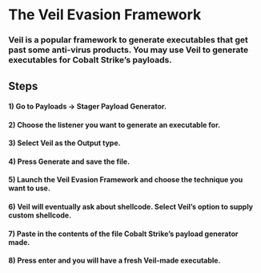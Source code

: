 # The Veil Evasion Framework

### Veil is a popular framework to generate executables that get past some anti-virus products. You may use Veil to generate executables for Cobalt Strike’s payloads.

## Steps

#### 1) Go to Payloads -> Stager Payload Generator.

#### 2) Choose the listener you want to generate an executable for.

#### 3) Select Veil as the Output type.

#### 4) Press Generate and save the file.

#### 5) Launch the Veil Evasion Framework and choose the technique you want to use.

#### 6) Veil will eventually ask about shellcode. Select Veil’s option to supply custom shellcode.

#### 7) Paste in the contents of the file Cobalt Strike’s payload generator made.

#### 8) Press enter and you will have a fresh Veil-made executable.

